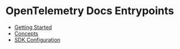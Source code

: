 # OpenTelemetry Docs Entrypoints

- [Getting Started](https://opentelemetry.io/docs/instrumentation/)
- [Concepts](https://opentelemetry.io/docs/concepts/)
- [SDK Configuration](https://opentelemetry.io/docs/instrumentation/python/configuration/) 